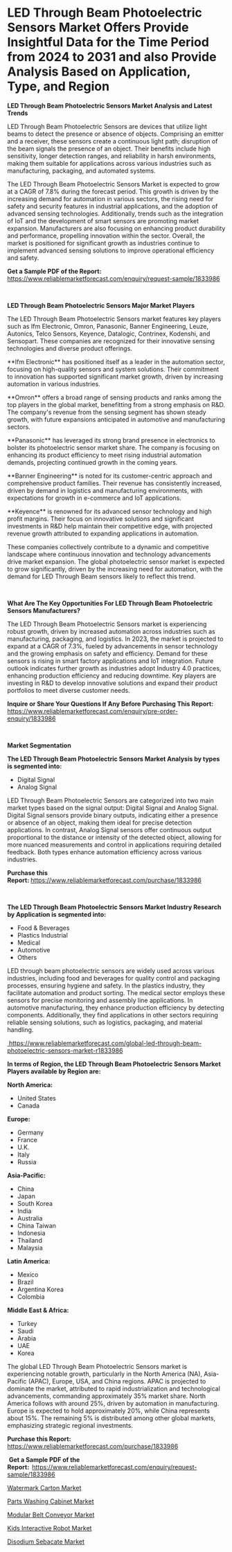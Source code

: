 <p><h1>LED Through Beam Photoelectric Sensors Market Offers Provide Insightful Data for the Time Period from 2024 to 2031 and also Provide Analysis Based on Application, Type, and Region</h1></p><p><strong>LED Through Beam Photoelectric Sensors Market Analysis and Latest Trends</strong></p>
<p><p>LED Through Beam Photoelectric Sensors are devices that utilize light beams to detect the presence or absence of objects. Comprising an emitter and a receiver, these sensors create a continuous light path; disruption of the beam signals the presence of an object. Their benefits include high sensitivity, longer detection ranges, and reliability in harsh environments, making them suitable for applications across various industries such as manufacturing, packaging, and automated systems.</p><p>The LED Through Beam Photoelectric Sensors Market is expected to grow at a CAGR of 7.8% during the forecast period. This growth is driven by the increasing demand for automation in various sectors, the rising need for safety and security features in industrial applications, and the adoption of advanced sensing technologies. Additionally, trends such as the integration of IoT and the development of smart sensors are promoting market expansion. Manufacturers are also focusing on enhancing product durability and performance, propelling innovation within the sector. Overall, the market is positioned for significant growth as industries continue to implement advanced sensing solutions to improve operational efficiency and safety.</p></p>
<p><strong>Get a Sample PDF of the Report:&nbsp;</strong> <a href="https://www.reliablemarketforecast.com/enquiry/request-sample/1833986?utm_campaign=1108&utm_medium=2&utm_source=Github&utm_content=ia&utm_term=17102024&utm_id=led-through-beam-photoelectric-sensors">https://www.reliablemarketforecast.com/enquiry/request-sample/1833986</a></p>
<p>&nbsp;</p>
<p><strong>LED Through Beam Photoelectric Sensors Major Market Players</strong></p>
<p><p>The LED Through Beam Photoelectric Sensors market features key players such as Ifm Electronic, Omron, Panasonic, Banner Engineering, Leuze, Autonics, Telco Sensors, Keyence, Datalogic, Contrinex, Kodenshi, and Sensopart. These companies are recognized for their innovative sensing technologies and diverse product offerings.</p><p>**Ifm Electronic** has positioned itself as a leader in the automation sector, focusing on high-quality sensors and system solutions. Their commitment to innovation has supported significant market growth, driven by increasing automation in various industries.</p><p>**Omron** offers a broad range of sensing products and ranks among the top players in the global market, benefitting from a strong emphasis on R&D. The company's revenue from the sensing segment has shown steady growth, with future expansions anticipated in automotive and manufacturing sectors.</p><p>**Panasonic** has leveraged its strong brand presence in electronics to bolster its photoelectric sensor market share. The company is focusing on enhancing its product efficiency to meet rising industrial automation demands, projecting continued growth in the coming years.</p><p>**Banner Engineering** is noted for its customer-centric approach and comprehensive product families. Their revenue has consistently increased, driven by demand in logistics and manufacturing environments, with expectations for growth in e-commerce and IoT applications.</p><p>**Keyence** is renowned for its advanced sensor technology and high profit margins. Their focus on innovative solutions and significant investments in R&D help maintain their competitive edge, with projected revenue growth attributed to expanding applications in automation.</p><p>These companies collectively contribute to a dynamic and competitive landscape where continuous innovation and technology advancements drive market expansion. The global photoelectric sensor market is expected to grow significantly, driven by the increasing need for automation, with the demand for LED Through Beam sensors likely to reflect this trend.</p></p>
<p>&nbsp;</p>
<p><strong>What Are The Key Opportunities For LED Through Beam Photoelectric Sensors Manufacturers?</strong></p>
<p><p>The LED Through Beam Photoelectric Sensors market is experiencing robust growth, driven by increased automation across industries such as manufacturing, packaging, and logistics. In 2023, the market is projected to expand at a CAGR of 7.3%, fueled by advancements in sensor technology and the growing emphasis on safety and efficiency. Demand for these sensors is rising in smart factory applications and IoT integration. Future outlook indicates further growth as industries adopt Industry 4.0 practices, enhancing production efficiency and reducing downtime. Key players are investing in R&D to develop innovative solutions and expand their product portfolios to meet diverse customer needs.</p></p>
<p><strong>Inquire or Share Your Questions If Any Before Purchasing This Report:</strong> <a href="https://www.reliablemarketforecast.com/enquiry/pre-order-enquiry/1833986?utm_campaign=1108&utm_medium=2&utm_source=Github&utm_content=ia&utm_term=17102024&utm_id=led-through-beam-photoelectric-sensors">https://www.reliablemarketforecast.com/enquiry/pre-order-enquiry/1833986</a></p>
<p>&nbsp;</p>
<p><strong>Market Segmentation</strong></p>
<p><strong>The LED Through Beam Photoelectric Sensors Market Analysis by types is segmented into:</strong></p>
<p><ul><li>Digital Signal</li><li>Analog Signal</li></ul></p>
<p><p>LED Through Beam Photoelectric Sensors are categorized into two main market types based on the signal output: Digital Signal and Analog Signal. Digital Signal sensors provide binary outputs, indicating either a presence or absence of an object, making them ideal for precise detection applications. In contrast, Analog Signal sensors offer continuous output proportional to the distance or intensity of the detected object, allowing for more nuanced measurements and control in applications requiring detailed feedback. Both types enhance automation efficiency across various industries.</p></p>
<p><strong>Purchase this Report:&nbsp;</strong><a href="https://www.reliablemarketforecast.com/purchase/1833986?utm_campaign=1108&utm_medium=2&utm_source=Github&utm_content=ia&utm_term=17102024&utm_id=led-through-beam-photoelectric-sensors">https://www.reliablemarketforecast.com/purchase/1833986</a></p>
<p>&nbsp;</p>
<p><strong>The LED Through Beam Photoelectric Sensors Market Industry Research by Application is segmented into:</strong></p>
<p><ul><li>Food & Beverages</li><li>Plastics Industrial</li><li>Medical</li><li>Automotive</li><li>Others</li></ul></p>
<p><p>LED through beam photoelectric sensors are widely used across various industries, including food and beverages for quality control and packaging processes, ensuring hygiene and safety. In the plastics industry, they facilitate automation and product sorting. The medical sector employs these sensors for precise monitoring and assembly line applications. In automotive manufacturing, they enhance production efficiency by detecting components. Additionally, they find applications in other sectors requiring reliable sensing solutions, such as logistics, packaging, and material handling.</p></p>
<p><a href="https://www.reliablemarketforecast.com/global-led-through-beam-photoelectric-sensors-market-r1833986?utm_campaign=1108&utm_medium=2&utm_source=Github&utm_content=ia&utm_term=17102024&utm_id=led-through-beam-photoelectric-sensors">&nbsp;https://www.reliablemarketforecast.com/global-led-through-beam-photoelectric-sensors-market-r1833986</a></p>
<p><strong>In terms of Region, the LED Through Beam Photoelectric Sensors Market Players available by Region are:</strong></p>
<p>
    <p> <strong> North America: </strong>
        <ul>
            <li>United States</li>
            <li>Canada</li>
        </ul>
        </p> 
    <p> <strong> Europe: </strong>
        <ul>
            <li>Germany</li>
            <li>France</li>
            <li>U.K.</li>
            <li>Italy</li>
            <li>Russia</li>
        </ul>
        </p> 
    <p> <strong> Asia-Pacific: </strong>
        <ul>
            <li>China</li>
            <li>Japan</li>
            <li>South Korea</li>
            <li>India</li>
            <li>Australia</li>
            <li>China Taiwan</li>
            <li>Indonesia</li>
            <li>Thailand</li>
            <li>Malaysia</li>
        </ul>
        </p> 
    <p> <strong> Latin America: </strong>
        <ul>
            <li>Mexico</li>
            <li>Brazil</li>
            <li>Argentina Korea</li>
            <li>Colombia</li>
        </ul>
        </p> 
    <p> <strong> Middle East & Africa: </strong>
        <ul>
            <li>Turkey</li>
            <li>Saudi</li>
            <li>Arabia</li>
            <li>UAE</li>
            <li>Korea</li>
        </ul>
    </p>
    </p>
<p><p>The global LED Through Beam Photoelectric Sensors market is experiencing notable growth, particularly in the North America (NA), Asia-Pacific (APAC), Europe, USA, and China regions. APAC is projected to dominate the market, attributed to rapid industrialization and technological advancements, commanding approximately 35% market share. North America follows with around 25%, driven by automation in manufacturing. Europe is expected to hold approximately 20%, while China represents about 15%. The remaining 5% is distributed among other global markets, emphasizing strategic regional investments.</p></p>
<p><strong>Purchase this Report: </strong><a href="https://www.reliablemarketforecast.com/purchase/1833986?utm_campaign=1108&utm_medium=2&utm_source=Github&utm_content=ia&utm_term=17102024&utm_id=led-through-beam-photoelectric-sensors">https://www.reliablemarketforecast.com/purchase/1833986</a></p>
<p>&nbsp;<strong>Get a Sample PDF of the Report:&nbsp;&nbsp;</strong><a href="https://www.reliablemarketforecast.com/enquiry/request-sample/1833986?utm_campaign=1108&utm_medium=2&utm_source=Github&utm_content=ia&utm_term=17102024&utm_id=led-through-beam-photoelectric-sensors">https://www.reliablemarketforecast.com/enquiry/request-sample/1833986</a></p>
<p><strong></strong></p>
<p><p><a href="https://github.com/rozh43oreder/Market-Research-Report-List-1/blob/main/watermark-carton-market.md?utm_campaign=1108&utm_medium=2&utm_source=Github&utm_content=ia&utm_term=17102024&utm_id=led-through-beam-photoelectric-sensors">Watermark Carton Market</a></p><p><a href="https://issuu.com/reportprime-2/docs/parts-washing-cabinet-market-size-2_e84c6099ed32af?utm_campaign=1108&utm_medium=2&utm_source=Github&utm_content=ia&utm_term=17102024&utm_id=led-through-beam-photoelectric-sensors">Parts Washing Cabinet Market</a></p><p><a href="https://issuu.com/reportprime-2/docs/modular-belt-conveyor-market-size-2_c15f4a58fd9a18?utm_campaign=1108&utm_medium=2&utm_source=Github&utm_content=ia&utm_term=17102024&utm_id=led-through-beam-photoelectric-sensors">Modular Belt Conveyor Market</a></p><p><a href="https://github.com/halkoitweden3/Market-Research-Report-List-1/blob/main/kids-interactive-robot-market.md?utm_campaign=1108&utm_medium=2&utm_source=Github&utm_content=ia&utm_term=17102024&utm_id=led-through-beam-photoelectric-sensors">Kids Interactive Robot Market</a></p><p><a href="https://www.linkedin.com/pulse/global-disodium-sebacate-market-share-growth-opportunities-15baf?utm_campaign=1108&utm_medium=2&utm_source=Github&utm_content=ia&utm_term=17102024&utm_id=led-through-beam-photoelectric-sensors">Disodium Sebacate Market</a></p></p>